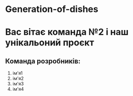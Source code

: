 # Generation-of-dishes
# Вас вітає команда №2 і наш унікальоний проєкт
## Команда розробників:

1. ім'я1
1. ім'я2
1. ім'я3
1. ім'я4
